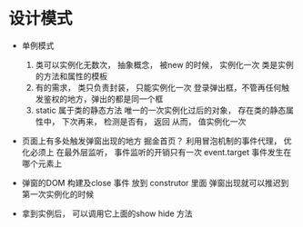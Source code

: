 # 设计模式

- 单例模式
    1. 类可以实例化无数次， 抽象概念， 被new 的时候， 实例化一次
        类是实例的方法和属性的模板
    2. 有的需求， 类只负责封装， 只能实例化一次
        登录弹出框，不管再任何触发鉴权的地方，弹出的都是同一个框
    3. static 属于类的静态方法
        唯一的一次实例化过后的对象， 存在类的静态属性中，
        下次再来， 检测是否有， 返回
        从而， 值实例化一次

- 页面上有多处触发弹窗出现的地方
    掘金首页？ 利用冒泡机制的事件代理， 优化必须上
    在最外层监听， 事件监听的开销只有一次
    event.target  事件发生在哪个元素上

- 弹窗的DOM 构建及close 事件 放到 construtor 里面
    弹窗出现就可以推迟到第一次实例化的时候

- 拿到实例后， 可以调用它上面的show  hide 方法 